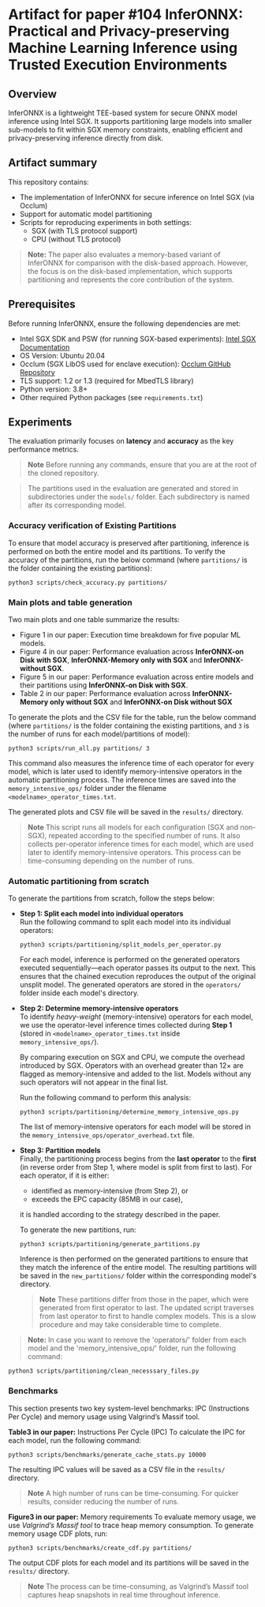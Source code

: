 # Artifact for paper #104 InferONNX: Practical and Privacy-preserving Machine Learning Inference using Trusted Execution Environments

## Overview
InferONNX is a lightweight TEE-based system for secure ONNX model inference using Intel SGX. It supports partitioning large models into smaller sub-models to fit within SGX memory constraints, enabling efficient and privacy-preserving inference directly from disk.

## Artifact summary
This repository contains:
* The implementation of InferONNX for secure inference on Intel SGX (via Occlum)
* Support for automatic model partitioning
* Scripts for reproducing experiments in both settings:
  * SGX (with TLS protocol support)
  * CPU (without TLS protocol)

> **Note:** The paper also evaluates a memory-based variant of InferONNX for comparison with the disk-based approach. However, the focus is on the disk-based implementation, which supports partitioning and represents the core contribution of the system.

## Prerequisites
Before running InferONNX, ensure the following dependencies are met:
* Intel SGX SDK and PSW (for running SGX-based experiments): [Intel SGX Documentation](https://download.01.org/intel-sgx/latest/dcap-latest/linux/docs/Intel_SGX_SW_Installation_Guide_for_Linux.pdf)
* OS Version: Ubuntu 20.04
* Occlum (SGX LibOS used for enclave execution): [Occlum GitHub Repository](https://github.com/occlum/occlum)
* TLS support: 1.2 or 1.3 (required for MbedTLS library)
* Python version: 3.8+
* Other required Python packages (see `requirements.txt`)

## Experiments
The evaluation primarily focuses on **latency** and **accuracy** as the key performance metrics.
> **Note** Before running any commands, ensure that you are at the root of the cloned repository.

> The partitions used in the evaluation are generated and stored in subdirectories under the `models/` folder. Each subdirectory is named after its corresponding model.

### Accuracy verification of Existing Partitions
To ensure that model accuracy is preserved after partitioning, inference is performed on both the entire model and its partitions. To verify the accuracy of the partitions, run the below command (where `partitions/` is the folder containing the existing partitions):
```
python3 scripts/check_accuracy.py partitions/
```

### Main plots and table generation
Two main plots and one table summarize the results:
* Figure 1 in our paper: Execution time breakdown for five popular ML models.
* Figure 4 in our paper: Performance evaluation across **InferONNX-on Disk with SGX**, **InferONNX-Memory only with SGX** and **InferONNX-without SGX**.
* Figure 5 in our paper: Performance evaluation across entire models and their partitions using **InferONNX-on Disk with SGX**.
* Table 2 in our paper: Performance evaluation across **InferONNX-Memory only without SGX** and **InferONNX-on Disk without SGX**

To generate the plots and the CSV file for the table, run the below command (where `partitions/` is the folder containing the existing partitions, and `3` is the number of runs for each model/partitions of model):
```
python3 scripts/run_all.py partitions/ 3
```
This command also measures the inference time of each operator for every model, which is later used to identify memory-intensive operators in the automatic partitioning process. The inference times are saved into the `memory_intensive_ops/` folder under the filename `<modelname>_operator_times.txt`.

The generated plots and CSV file will be saved in the `results/` directory.
> **Note** This script runs all models for each configuration (SGX and non-SGX), repeated according to the specified number of runs. It also collects per-operator inference times for each model, which are used later to identify memory-intensive operators. This process can be time-consuming depending on the number of runs.

### Automatic partitioning from scratch
To generate the partitions from scratch, follow the steps below:

* **Step 1: Split each model into individual operators**  
  Run the following command to split each model into its individual operators:  

      python3 scripts/partitioning/split_models_per_operator.py

    For each model, inference is performed on the generated operators executed sequentially—each operator passes its output to the next. This ensures that the chained execution reproduces the output of the original unsplit model. The generated operators are stored in the `operators/` folder inside each model's directory.


* **Step 2: Determine memory-intensive operators**  
To identify *heavy-weight* (memory-intensive) operators for each model, we use the operator-level inference times collected during **Step 1** (stored in `<modelname>_operator_times.txt` inside `memory_intensive_ops/`).

    By comparing execution on SGX and CPU, we compute the overhead introduced by SGX. Operators with an overhead greater than 12× are flagged as memory-intensive and added to the list. Models without any such operators will not appear in the final list.

    Run the following command to perform this analysis:

      python3 scripts/partitioning/determine_memory_intensive_ops.py

    The list of memory-intensive operators for each model will be stored in the `memory_intensive_ops/operator_overhead.txt` file.

* **Step 3: Partition models**  
Finally, the partitioning process begins from the **last operator** to the **first** (in reverse order from Step 1, where model is split from first to last). For each operator, if it is either:  
  * identified as memory-intensive (from Step 2), or
  * exceeds the EPC capacity (85MB in our case),
  
  it is handled according to the strategy described in the paper.

  To generate the new partitions, run:

      python3 scripts/partitioning/generate_partitions.py

    Inference is then performed on the generated partitions to ensure that they match the inference of the entire model. The resulting partitions will be saved in the `new_partitions/` folder within the corresponding model's directory.

    > **Note** These partitions differ from those in the paper, which were generated from first operator to last. The updated script traverses from last operator to first to handle complex models. This is a slow procedure and may take considerable time to complete.

> **Note:** In case you want to remove the 'operators/' folder from each model and the 'memory_intensive_ops/' folder, run the following command:

    python3 scripts/partitioning/clean_necesssary_files.py

### Benchmarks
This section presents two key system-level benchmarks: IPC (Instructions Per Cycle) and memory usage using Valgrind’s Massif tool.

**Table3 in our paper:** Instructions Per Cycle (IPC)
To calculate the IPC for each model, run the following command:
```
python3 scripts/benchmarks/generate_cache_stats.py 10000
```
The resulting IPC values will be saved as a CSV file in the `results/` directory. 
> **Note** A high number of runs can be time-consuming. For quicker results, consider reducing the number of runs.

**Figure3 in our paper:** Memory requirements
To evaluate memory usage, we use *Valgrind’s Massif tool* to trace heap memory consumption. To generate memory usage CDF plots, run:
```
python3 scripts/benchmarks/create_cdf.py partitions/
```
The output CDF plots for each model and its partitions will be saved in the `results/` directory.
> **Note** The process can be time-consuming, as Valgrind’s Massif tool captures heap snapshots in real time throughout inference.